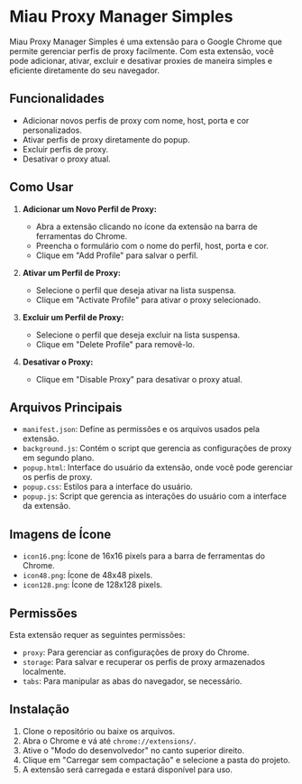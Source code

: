 # Miau Proxy Manager Simples

Miau Proxy Manager Simples é uma extensão para o Google Chrome que permite gerenciar perfis de proxy facilmente. Com esta extensão, você pode adicionar, ativar, excluir e desativar proxies de maneira simples e eficiente diretamente do seu navegador.

## Funcionalidades

- Adicionar novos perfis de proxy com nome, host, porta e cor personalizados.
- Ativar perfis de proxy diretamente do popup.
- Excluir perfis de proxy.
- Desativar o proxy atual.

## Como Usar

1. **Adicionar um Novo Perfil de Proxy:**
   - Abra a extensão clicando no ícone da extensão na barra de ferramentas do Chrome.
   - Preencha o formulário com o nome do perfil, host, porta e cor.
   - Clique em "Add Profile" para salvar o perfil.

2. **Ativar um Perfil de Proxy:**
   - Selecione o perfil que deseja ativar na lista suspensa.
   - Clique em "Activate Profile" para ativar o proxy selecionado.

3. **Excluir um Perfil de Proxy:**
   - Selecione o perfil que deseja excluir na lista suspensa.
   - Clique em "Delete Profile" para removê-lo.

4. **Desativar o Proxy:**
   - Clique em "Disable Proxy" para desativar o proxy atual.

## Arquivos Principais

- `manifest.json`: Define as permissões e os arquivos usados pela extensão.
- `background.js`: Contém o script que gerencia as configurações de proxy em segundo plano.
- `popup.html`: Interface do usuário da extensão, onde você pode gerenciar os perfis de proxy.
- `popup.css`: Estilos para a interface do usuário.
- `popup.js`: Script que gerencia as interações do usuário com a interface da extensão.

## Imagens de Ícone

- `icon16.png`: Ícone de 16x16 pixels para a barra de ferramentas do Chrome.
- `icon48.png`: Ícone de 48x48 pixels.
- `icon128.png`: Ícone de 128x128 pixels.

## Permissões

Esta extensão requer as seguintes permissões:

- `proxy`: Para gerenciar as configurações de proxy do Chrome.
- `storage`: Para salvar e recuperar os perfis de proxy armazenados localmente.
- `tabs`: Para manipular as abas do navegador, se necessário.

## Instalação

1. Clone o repositório ou baixe os arquivos.
2. Abra o Chrome e vá até `chrome://extensions/`.
3. Ative o "Modo do desenvolvedor" no canto superior direito.
4. Clique em "Carregar sem compactação" e selecione a pasta do projeto.
5. A extensão será carregada e estará disponível para uso.
